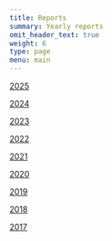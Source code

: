 ```yaml
---
title: Reports
summary: Yearly reports
omit_header_text: true
weight: 6
type: page
menu: main
---
```


[2025]()

[2024]()

[2023]()

[2022]()

[2021](/files/2021.pdf)

[2020](/files/2020.pdf)

[2019](/files/2019.pdf)

[2018](/files/2018.pdf)

[2017](/files/2017.pdf)
